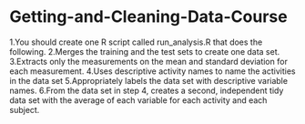 # Getting-and-Cleaning-Data-Course

1.You should create one R script called run_analysis.R that does the following.
2.Merges the training and the test sets to create one data set.
3.Extracts only the measurements on the mean and standard deviation for each measurement.
4.Uses descriptive activity names to name the activities in the data set
5.Appropriately labels the data set with descriptive variable names.
6.From the data set in step 4, creates a second, independent tidy data set with the average of each variable for each activity and each subject.